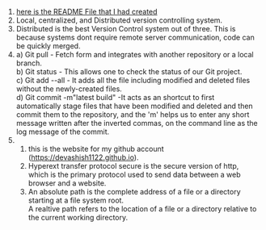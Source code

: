 1) [here is the README File that I had created](../../)  
2) Local, centralized, and Distributed version controlling system.   
3) Distributed is the best Version Control system out of three. This is because systems dont require remote server communication, code can be quickly 
   merged.  
4) a) Git pull - Fetch form and integrates with another repository or a local branch.  
   b) Git status - This allows one to check the status of our Git project.  
   c) Git add --all - It adds all the file including modified and deleted files without the newly-created files.    
   d) Git commit -m"latest build" -It acts as an shortcut to first automatically stage files that have been modified and deleted and then commit them to the repository, and the 'm' helps us to enter any short message written after the  inverted commas, on the command line as the log message of the commit.   
5)  1) this is the website for my github account (https://devashish1122.github.io).  
    2) Hyperext transfer protocol secure is the secure version of http, which is the primary protocol used to send data between a web browser and a 
       website.  
    3) An absolute path is the complete address of a file or a directory starting at a file system root.      
       A realtive path refers to the location of a file or a directory relative to the current working directory.     
   
